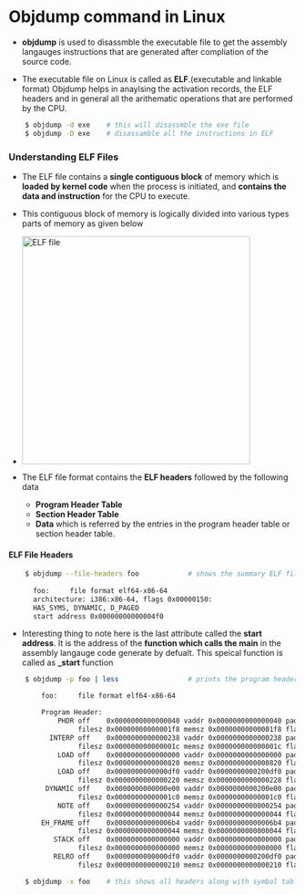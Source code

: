 # Objdump command in Linux

* **objdump** is used to disassmble the executable file to get the assembly 
  langauges instructions that are generated after compliation of the source code.
 
* The executable file on Linux is called as **ELF**.(executable and linkable format)
  Objdump helps in anaylsing the activation records, the ELF headers and in
  general all the arithematic operations that are performed by the CPU.

```sh
    $ objdump -d exe    # this will disassmble the exe file 
    $ objdump -D exe    # disassamble all the instructions in ELF
```

### Understanding ELF Files

* The ELF file contains a **single contiguous block** of memory which is **loaded 
  by  kernel code** when the process is initiated, and **contains the data and
  instruction** for the CPU to execute.

* This contiguous block of memory is logically divided into various types parts of
  memory as given below

* <img src="https://upload.wikimedia.org/wikipedia/commons/thumb/7/77/Elf-layout--en.svg/800px-Elf-layout--en.svg.png" alt="ELF file"
       height="400px" widht="300px">

* The ELF file format contains the **ELF headers** followed by the following data
    + **Program Header Table**
    + **Section Header Table**
    + **Data** which is referred by the entries in the program header table or
       section header table.

#### ELF File Headers

```sh
    $ objdump --file-headers foo            # shows the summary ELF file headers for foo
    
      foo:     file format elf64-x86-64
      architecture: i386:x86-64, flags 0x00000150:
      HAS_SYMS, DYNAMIC, D_PAGED
      start address 0x00000000000004f0
```


* Interesting thing to note here is the last attribute called the **start address**.
  It is the address of the **function which calls the main** in the assembly
  langauge code generate by defualt. This speical function is called as 
  **_start** function

```sh
    $ objdump -p foo | less                 # prints the program headers

        foo:     file format elf64-x86-64

        Program Header:
            PHDR off    0x0000000000000040 vaddr 0x0000000000000040 paddr 0x0000000000000040 align 2**3
                 filesz 0x00000000000001f8 memsz 0x00000000000001f8 flags r--
          INTERP off    0x0000000000000238 vaddr 0x0000000000000238 paddr 0x0000000000000238 align 2**0
                 filesz 0x000000000000001c memsz 0x000000000000001c flags r--
            LOAD off    0x0000000000000000 vaddr 0x0000000000000000 paddr 0x0000000000000000 align 2**21
                 filesz 0x0000000000000820 memsz 0x0000000000000820 flags r-x
            LOAD off    0x0000000000000df0 vaddr 0x0000000000200df0 paddr 0x0000000000200df0 align 2**21
                 filesz 0x0000000000000220 memsz 0x0000000000000228 flags rw-
         DYNAMIC off    0x0000000000000e00 vaddr 0x0000000000200e00 paddr 0x0000000000200e00 align 2**3
                 filesz 0x00000000000001c0 memsz 0x00000000000001c0 flags rw-
            NOTE off    0x0000000000000254 vaddr 0x0000000000000254 paddr 0x0000000000000254 align 2**2
                 filesz 0x0000000000000044 memsz 0x0000000000000044 flags r--
        EH_FRAME off    0x00000000000006b4 vaddr 0x00000000000006b4 paddr 0x00000000000006b4 align 2**2
                 filesz 0x0000000000000044 memsz 0x0000000000000044 flags r--
           STACK off    0x0000000000000000 vaddr 0x0000000000000000 paddr 0x0000000000000000 align 2**4
                 filesz 0x0000000000000000 memsz 0x0000000000000000 flags rw-
           RELRO off    0x0000000000000df0 vaddr 0x0000000000200df0 paddr 0x0000000000200df0 align 2**0
                 filesz 0x0000000000000210 memsz 0x0000000000000210 flags r--

```


```sh
    $ objdump -x foo    # this shows all headers along with symbol table for foo
```



    

